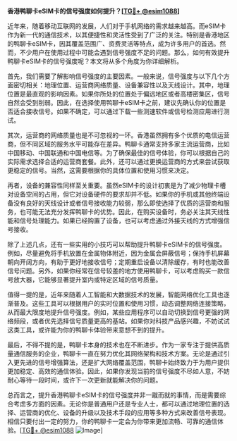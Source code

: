 **香港鸭聊卡eSIM卡的信号强度如何提升？[[TG💪+ @esim1088](https://t.me/s/esim1088)]**

近年来，随着移动互联网的发展，人们对于手机网络的需求越来越高。而eSIM卡作为新一代的通信技术，以其便捷性和灵活性受到了广泛的关注。特别是香港地区的鸭聊卡eSIM卡，因其覆盖范围广、资费灵活等特点，成为许多用户的首选。然而，不少用户在使用过程中可能会遇到信号强度不足的问题。那么，如何有效提升鸭聊卡eSIM卡的信号强度呢？本文将从多个角度为你详细解析。

首先，我们需要了解影响信号强度的主要因素。一般来说，信号强度与以下几个方面密切相关：地理位置、运营商网络质量、设备兼容性以及天线设计。其中，地理位置是最直观的影响因素。如果你所处的位置处于偏远地区或者高楼密集区，信号自然会受到削弱。因此，在选择使用鸭聊卡eSIM卡之前，建议先确认你的位置是否适合接收信号。如果不确定，可以通过下载一些测速软件或信号检测应用进行测试。

其次，运营商的网络质量也是不可忽视的一环。香港虽然拥有多个优质的电信运营商，但不同区域的服务水平可能存在差异。鸭聊卡通常支持多家主流运营商，比如中国移动、中国联通和中国电信等。为了确保最佳的信号体验，你可以根据自己的实际需求选择合适的运营商套餐。此外，还可以通过更换运营商的方式来尝试获取更稳定的信号。当然，这需要根据你的具体位置和使用习惯来决定。

再者，设备的兼容性同样至关重要。虽然eSIM卡的设计初衷是为了减少物理卡槽对设备空间的占用，但它对设备硬件的要求却并不低。如果你的手机或其他终端设备没有良好的天线设计或者信号接收能力较弱，那么即使选择了优质的运营商和服务，也可能无法充分发挥鸭聊卡的优势。因此，在购买设备时，务必关注其天线性能和信号处理能力。如果已经购置了设备，也可以考虑通过外接天线的方式增强信号接收。

除了上述几点，还有一些实用的小技巧可以帮助提升鸭聊卡eSIM卡的信号强度。例如，尽量避免将手机放置在金属物体附近，因为金属会屏蔽信号；保持手机屏幕朝向开阔方向，有助于更好地接收信号；定期重启设备以清除缓存，有时也能改善信号问题。另外，如果你经常在信号较差的地方使用鸭聊卡，可以考虑购买一款信号放大器，它能够显著提升室内或特定区域的信号质量。

值得一提的是，近年来随着人工智能和大数据技术的发展，智能网络优化工具也逐渐普及。这些工具可以根据用户的实时位置和使用习惯，动态调整网络连接策略，从而最大限度地提升信号强度。例如，某些应用程序可以自动切换到信号更强的网络频段，或者优先选择信号质量更高的基站。如果你对科技产品感兴趣，不妨试试这类工具，或许能为你的鸭聊卡体验带来意想不到的提升。

最后，不得不提的是，鸭聊卡本身的技术也在不断进步。作为一家专注于提供高质量通信服务的企业，鸭聊卡一直在努力优化其网络架构和技术方案。无论是通过引入更先进的信号增强算法，还是扩大网络覆盖范围，鸭聊卡始终致力于为用户提供更加稳定、高效的通信体验。因此，如果你发现当前的信号强度不尽如人意，不妨耐心等待一段时间，或许下一次更新就能解决你的问题。

总而言之，提升香港鸭聊卡eSIM卡的信号强度并非一蹴而就的事情，而是需要综合考虑多方面的因素。无论你是普通用户还是专业人士，都可以通过地理位置的选择、运营商的优化、设备的升级以及技术手段的应用等多种方式来改善信号表现。相信只要付出一定的努力，你的鸭聊卡一定会为你带来更加流畅、可靠的通信体验。[[TG💪+ @esim1088](https://t.me/s/esim1088) ![Image](https://i.postimg.cc/4NQfJmqS/Snipaste-2025-05-13-00-14-12.png)]